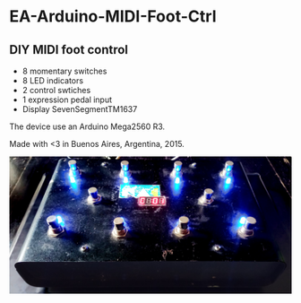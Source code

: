 # EA-Arduino-MIDI-Foot-Ctrl

## DIY MIDI foot control

* 8 momentary switches
* 8 LED indicators
* 2 control swtiches
* 1 expression pedal input
* Display SevenSegmentTM1637


The device use an Arduino Mega2560 R3.

Made with <3 in Buenos Aires, Argentina, 2015.

![](media/EA_midi_control_new.jpg)



